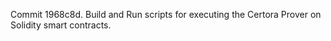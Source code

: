 Commit 1968c8d.                    Build and Run scripts for executing the Certora Prover on Solidity smart contracts.